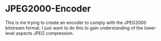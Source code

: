# JPEG2000-Encoder
This is me trying to create an encoder to comply with the JPEG2000 bitstream format. I just want to do this to gain understanding of the lower level aspects JPEG compression.
